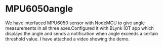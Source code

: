 # MPU6050angle
We have interfaced MPU6050 sensor with NodeMCU to give angle measurements in all three axes.Configured it with BLynk IOT app which displays the angle and sends a notification when angle exceeds a certain threshold value. I have attached a video showing the demo.
